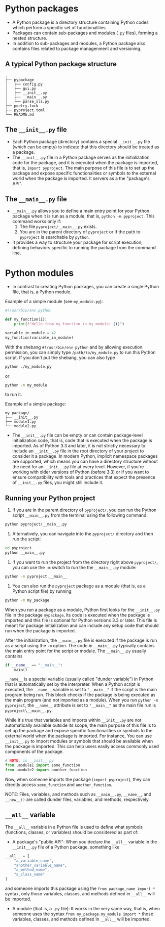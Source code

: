 # Python packages

- A Python package is a directory structure containing Python codes which perform a specific set of functionalities.
- Packages can contain sub-packages and modules (`.py` files), forming a nested structure.
- In addition to sub-packages and modules, a Python package also contains files related to package managenment and versioning.

## A typical Python package structure

```
.
├── pypackage
│   ├── config.py
│   ├── gui.py
│   ├── __init__.py
│   ├── __main__.py
│   └── parse_xls.py
├── poetry.lock
├── pyproject.toml
└── README.md
```

## The `__init__.py` file

- Each Python package (directory) contains a special `__init__.py` file (which can be empty) to indicate that this directory should be treated as a package.
- The `__init__.py` file in a Python package serves as the initialization code for the package, and it is executed when the package is imported, that is, `import pyproject`. The main purpose of this file is to set up the package and expose specific functionalities or symbols to the external world when the package is imported. It servers as a the "package's API".

## The `__main__.py` file

- `__main__.py` allows you to define a main entry point for your Python package when it is run as a module, that is, `python -m pyproject`. This command works only if:
    1. The file `pyproject/__main__.py` exists.
    2. You are in the parent directory of `pyproject` or if the path to `pyproject` is searchable by `python`.
-  It provides a way to structure your package for script execution, defining behaviors specific to running the package from the command line.

# Python modules

- In contrast to creating Python packages, you can create a single Python file, that is, a Python module.

Example of a simple module (see `my_module.py`):
```py
#!/usr/bin/env python

def my_function(i):
    print(f"Hello from my_function in my_module: {i}")

variable_in_module = 42
my_function(variable_in_module)
```
With the shebang `#!/usr/bin/env python` and by allowing execution permission, you can simply type `/path/to/my_module.py` to run this Python script. If you don't put the shebang, you can also type
```sh
python ./my_module.py
```
or
```sh
python -m my_module
```
to run it.


Example of a simple package:
```
my_package/
├── __init__.py
├── module1.py
└── module2.py
```
- The `__init__.py` file can be empty or can contain package-level initialization code, that is,  code that is executed when the package is imported. As of Python 3.3 and later, it is not strictly necessary to include an `__init__.py` file in the root directory of your project to consider it a package. In modern Python, implicit namespace packages are supported, which means you can have a directory structure without the need for an `__init__.py` file at every level. However, if you're working with older versions of Python (before 3.3) or if you want to ensure compatibility with tools and practices that expect the presence of `__init__.py` files, you might still include it.

## Running your Python project

1. If you are in the parent directory of `pyproject/`, you can run the Python script `__main__.py` from the terminal using the following command:
```sh
python pyproject/__main__.py
```
1. Alternatively, you can navigate into the `pyproject/` directory and then run the script:
```sh
cd pyproject
python __main__.py
```
1. If you want to run the project from the directory right above `pyproject/`, you can use the `-m` switch to run the the `__main__.py` module:
```sh
python -m pyproject.__main__
```
1. You can also run the `pyproject` package as a module (that is, as a Python script file) by running
```sh
python -m my_package
```
When you run a package as a module, Python first looks for the `__init__.py` file in the package `mypackage`, its code is executed when the package is imported and this file is optional for Python versions 3.3 or later. This file is meant for package initialization and can include any setup code that should run when the package is imported.

After the initialization, the `__main__.py` file is executed if the package is run as a script using the `-m` option. The code in `__main__.py` typically contains the main entry point for the script or module. The `__main__.py` usually contains
```py
if __name__ == "__main__":
    main()
```
`__name__` is a special variable (usually called "dunder variable") in Python that is automatically set by the interpreter. When a Python script is executed, the `__name__` variable is set to `"__main__"` if the script is the main program being run.  This block checks if the package is being executed as the main program (and not imported as a module). When you run `python -m pyproject`, the `__name__` attribute is set to `"__main__"` as the main file run is `pyproject\__main__.py`.

While it's true that variables and imports within `__init__.py` are not automatically available outside its scope, the main purpose of this file is to set up the package and expose specific functionalities or symbols to the external world when the package is imported. For instance, You can use `__init__.py` to import modules or symbols that should be available when the package is imported. This can help users easily access commonly used components of the package.
```py
# NOTE: in __init__.py
from .module1 import some_function
from .module2 import another_function
```
Now, when someone imports the package (`import pyproject`), they can directly access `some_function` and `another_function`.

NOTE: Files, variables, and methods such as `__main__.py`, `__name__`, and `__new__()` are called dunder files, variables, and methods, respectively.

## `__all__` variable

The `__all__` variable in a Python file is used to define what symbols (functions, classes, or variables) should be considered as part of:
- A package's "public API": When you declare the `__all__` variable in the `__init__.py` file of a Python package, something like
```py
__all__ = [
    "a_variable_name",
    "another_variable_name",
    "a_method_name",
    "a_class_name"
]
```
and someone imports this package using the `from package_name import *` syntax, only those variables, classes, and methods defined in `__all__` will be imported.
- A module (that is, a `.py` file): It works in the very same way, that is, when someone uses the syntax `from my_package.my_module import *` those variables, classes, and methods defined in `__all__` will be imported.

